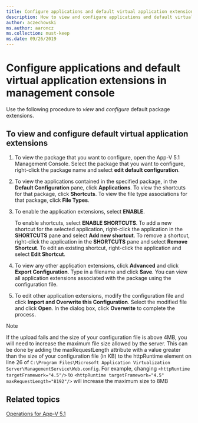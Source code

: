 ```yaml
---
title: Configure applications and default virtual application extensions in management console
description: How to view and configure applications and default virtual application extensions by using the management console.
author: aczechowski
ms.author: aaroncz
ms.collection: must-keep
ms.date: 09/26/2019
---
```


# Configure applications and default virtual application extensions in management console

Use the following procedure to *view* and *configure* default package extensions.

## To view and configure default virtual application extensions

1.  To view the package that you want to configure, open the App-V 5.1 Management Console. Select the package that you want to configure, right-click the package name and select **edit default configuration**.

2.  To view the applications contained in the specified package, in the **Default Configuration** pane, click **Applications**. To view the shortcuts for that package, click **Shortcuts**. To view the file type associations for that package, click **File Types**.

3.  To enable the application extensions, select **ENABLE**.

    To enable shortcuts, select **ENABLE SHORTCUTS**. To add a new shortcut for the selected application, right-click the application in the **SHORTCUTS** pane and select **Add new shortcut**. To remove a shortcut, right-click the application in the **SHORTCUTS** pane and select **Remove Shortcut**. To edit an existing shortcut, right-click the application and select **Edit Shortcut**.

4.  To view any other application extensions, click **Advanced** and click **Export Configuration**. Type in a filename and click **Save**. You can view all application extensions associated with the package using the configuration file.

5.  To edit other application extensions, modify the configuration file and click **Import and Overwrite this Configuration**. Select the modified file and click **Open**. In the dialog box, click **Overwrite** to complete the process.

> [!NOTE]
> If the upload fails and the size of your configuration file is above 4MB, you will need to increase the maximum file size allowed by the server. This can be done by adding the maxRequestLength attribute with a value greater than the size of your configuration file (in KB) to the httpRuntime element on line 26 of `C:\Program Files\Microsoft Application Virtualization Server\ManagementService\Web.config`.
For example, changing `<httpRuntime targetFramework="4.5"/>` to `<httpRuntime targetFramework="4.5" maxRequestLength="8192"/>` will increase the maximum size to 8MB

## Related topics

[Operations for App-V 5.1](operations-for-app-v-51.md)
